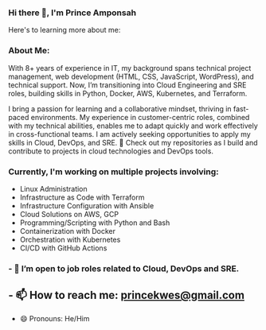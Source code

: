 ### Hi there 👋, I'm Prince Amponsah
Here's to learning more about me:

### About Me:

With 8+ years of experience in IT, my background spans technical project management, web development (HTML, CSS, JavaScript, WordPress), and technical support. Now, I’m transitioning into Cloud Engineering and SRE roles, building skills in Python, Docker, AWS, Kubernetes, and Terraform.

I bring a passion for learning and a collaborative mindset, thriving in fast-paced environments. My experience in customer-centric roles, combined with my technical abilities, enables me to adapt quickly and work effectively in cross-functional teams. I am actively seeking opportunities to apply my skills in Cloud, DevOps, and SRE.
📂 Check out my repositories as I build and contribute to projects in cloud technologies and DevOps tools.

### Currently, I'm working on multiple projects involving: ###

- Linux Administration
- Infrastructure as Code with Terraform
- Infrastructure Configuration with Ansible
- Cloud Solutions on AWS, GCP
- Programming/Scripting with Python and Bash
- Containerization with Docker
- Orchestration with Kubernetes
-  CI/CD with GitHub Actions
  
### - 👯 I’m open to job roles related to Cloud, DevOps and SRE.

## - 📫 How to reach me: <a href="mailto:princekwes@gmail.com">princekwes@gmail.com</a>
- 😄 Pronouns: He/Him

